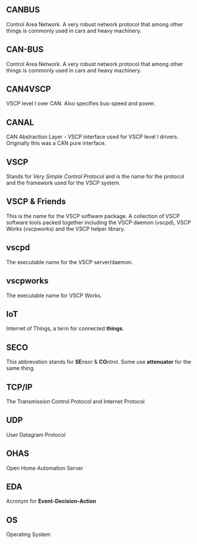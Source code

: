 ## CANBUS
Control Area Network. A very robust network protocol that among other things is commonly used in cars and heavy machinery.

## CAN-BUS
Control Area Network. A very robust network protocol that among other things is commonly used in cars and heavy machinery.

## CAN4VSCP
VSCP level I over CAN. Also specifies bus-speed and power.

## CANAL
CAN Abstraction Layer - VSCP interface used for VSCP level I drivers. Originally this was a CAN pure interface.

## VSCP
Stands for *Very Simple Control Protocol* and is the name for the protocol and the framework used for the VSCP system.

## VSCP & Friends
This is the name for the VSCP software package. A collection of VSCP software tools packed together including the VSCP daemon (vscpd), VSCP Works (vscpworks) and the VSCP helper library.

## vscpd
The executable name for the VSCP server/daemon.

## vscpworks
The executable name for VSCP Works.

## IoT
Internet of Things, a term for connected **things**. 

## SECO 
This abbrevation stands for **SE**nsor & **CO**ntrol. Some use **attenuator** for the same thing.

## TCP/IP
The Transmission Control Protocol and Internet Protocol

## UDP
User Datagram Protocol

## OHAS
Open Home Automation Server

## EDA
Acronym for **Event-Decision-Action**

## OS
Operating System
